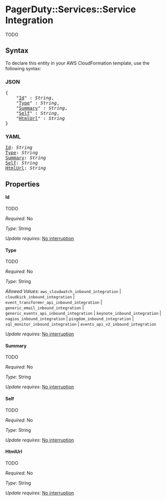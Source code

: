 # PagerDuty::Services::Service Integration

TODO

## Syntax

To declare this entity in your AWS CloudFormation template, use the following syntax:

### JSON

<pre>
{
    "<a href="#id" title="Id">Id</a>" : <i>String</i>,
    "<a href="#type" title="Type">Type</a>" : <i>String</i>,
    "<a href="#summary" title="Summary">Summary</a>" : <i>String</i>,
    "<a href="#self" title="Self">Self</a>" : <i>String</i>,
    "<a href="#htmlurl" title="HtmlUrl">HtmlUrl</a>" : <i>String</i>
}
</pre>

### YAML

<pre>
<a href="#id" title="Id">Id</a>: <i>String</i>
<a href="#type" title="Type">Type</a>: <i>String</i>
<a href="#summary" title="Summary">Summary</a>: <i>String</i>
<a href="#self" title="Self">Self</a>: <i>String</i>
<a href="#htmlurl" title="HtmlUrl">HtmlUrl</a>: <i>String</i>
</pre>

## Properties

#### Id

TODO

_Required_: No

_Type_: String

_Update requires_: [No interruption](https://docs.aws.amazon.com/AWSCloudFormation/latest/UserGuide/using-cfn-updating-stacks-update-behaviors.html#update-no-interrupt)

#### Type

TODO

_Required_: No

_Type_: String

_Allowed Values_: <code>aws_cloudwatch_inbound_integration</code> | <code>cloudkick_inbound_integration</code> | <code>event_transformer_api_inbound_integration</code> | <code>generic_email_inbound_integration</code> | <code>generic_events_api_inbound_integration</code> | <code>keynote_inbound_integration</code> | <code>nagios_inbound_integration</code> | <code>pingdom_inbound_integration</code> | <code>sql_monitor_inbound_integration</code> | <code>events_api_v2_inbound_integration</code>

_Update requires_: [No interruption](https://docs.aws.amazon.com/AWSCloudFormation/latest/UserGuide/using-cfn-updating-stacks-update-behaviors.html#update-no-interrupt)

#### Summary

TODO

_Required_: No

_Type_: String

_Update requires_: [No interruption](https://docs.aws.amazon.com/AWSCloudFormation/latest/UserGuide/using-cfn-updating-stacks-update-behaviors.html#update-no-interrupt)

#### Self

TODO

_Required_: No

_Type_: String

_Update requires_: [No interruption](https://docs.aws.amazon.com/AWSCloudFormation/latest/UserGuide/using-cfn-updating-stacks-update-behaviors.html#update-no-interrupt)

#### HtmlUrl

TODO

_Required_: No

_Type_: String

_Update requires_: [No interruption](https://docs.aws.amazon.com/AWSCloudFormation/latest/UserGuide/using-cfn-updating-stacks-update-behaviors.html#update-no-interrupt)

